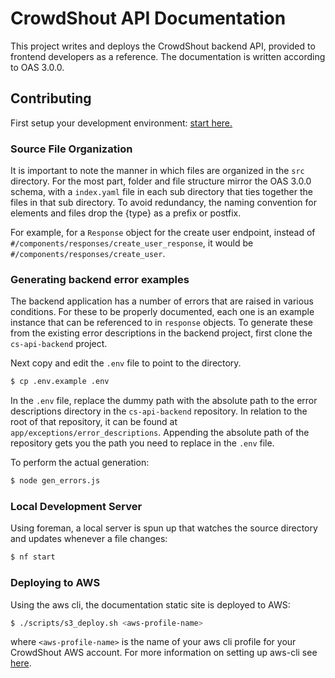 # CrowdShout API Documentation
This project writes and deploys the CrowdShout backend API, provided to frontend developers as a reference. The documentation is written according to OAS 3.0.0.

## Contributing
First setup your development environment: [start here.](setup/start_here.md)

### Source File Organization
It is important to note the manner in which files are organized in the `src` directory. For the most part, folder and file structure mirror the OAS 3.0.0 schema, with a `index.yaml` file in each sub directory that ties together the files in that sub directory. To avoid redundancy, the naming convention for elements and files drop the {type} as a prefix or postfix.

For example, for a `Response` object for the create user endpoint, instead of `#/components/responses/create_user_response`, it would be `#/components/responses/create_user`.

### Generating backend error examples
The backend application has a number of errors that are raised in various conditions. For these to be properly documented, each one is an example instance that can be referenced to in `response` objects. To generate these from the existing error descriptions in the backend project, first clone the `cs-api-backend` project.

Next copy and edit the `.env` file to point to the directory.
```bash
$ cp .env.example .env
```
In the `.env` file, replace the dummy path with the absolute path to the error descriptions directory in the `cs-api-backend` repository. In relation to the root of that repository, it can be found at `app/exceptions/error_descriptions`. Appending the absolute path of the repository gets you the path you need to replace in the `.env` file.

To perform the actual generation:
```bash
$ node gen_errors.js
```

### Local Development Server
Using foreman, a local server is spun up that watches the source directory and updates whenever a file changes:
```bash
$ nf start
```

### Deploying to AWS
Using the aws cli, the documentation static site is deployed to AWS:
```bash
$ ./scripts/s3_deploy.sh <aws-profile-name>
```
where `<aws-profile-name>` is the name of your aws cli profile for your CrowdShout AWS account. For more information on setting up aws-cli see [here](https://docs.aws.amazon.com/lambda/latest/dg/setup-awscli.html).